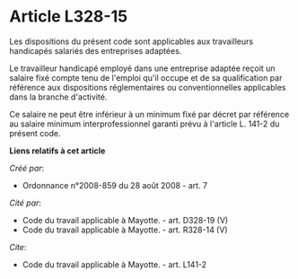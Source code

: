 # Article L328-15

Les dispositions du présent code sont applicables aux travailleurs handicapés salariés des entreprises adaptées. 

Le travailleur handicapé employé dans une entreprise adaptée reçoit un salaire fixé compte tenu de l'emploi qu'il occupe et
de sa qualification par référence aux dispositions réglementaires ou conventionnelles applicables dans la branche
d'activité. 

Ce salaire ne peut être inférieur à un minimum fixé par décret par référence au salaire minimum interprofessionnel garanti
prévu à l'article L. 141-2 du présent code.

**Liens relatifs à cet article**

_Créé par_:

  - Ordonnance n°2008-859 du 28 août 2008 - art. 7

_Cité par_:

  - Code du travail applicable à Mayotte. - art. D328-19 (V)
  - Code du travail applicable à Mayotte. - art. R328-14 (V)

_Cite_:

  - Code du travail applicable à Mayotte. - art. L141-2
